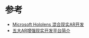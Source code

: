 # 参考
* [Microsoft Hololens 混合现实AR开发](https://www.microsoft.com/zh-cn/hololens/developers)
* [五大AR增强现实开发平台简介 ](https://www.haidongsw.com/gundong/26717.html)
